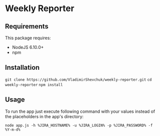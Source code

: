 # Weekly Reporter

## Requirements

This package requires:

* NodeJS 6.10.0+
* npm

## Installation

`git clone https://github.com/VladimirShevchuk/weekly-reporter.git`
`cd weekly-reporter`
`npm install`

## Usage

To run the app just execute following command with your values instead of the placeholders in the app's directory:

`node app.js -h %JIRA_HOSTNAME% -u %JIRA_LOGIN% -p %JIRA_PASSWORD% -f %Y-m-d%`
